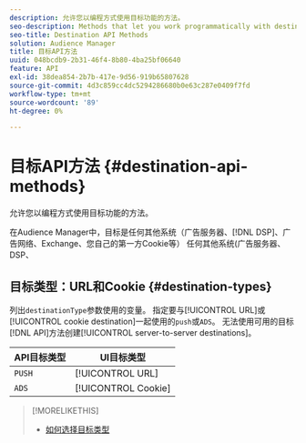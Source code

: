 ```yaml
---
description: 允许您以编程方式使用目标功能的方法。
seo-description: Methods that let you work programmatically with destination features.
seo-title: Destination API Methods
solution: Audience Manager
title: 目标API方法
uuid: 048bcdb9-2b31-46f4-8b80-4ba25bf06640
feature: API
exl-id: 38dea854-2b7b-417e-9d56-919b65807628
source-git-commit: 4d3c859cc4dc5294286680b0e63c287e0409f7fd
workflow-type: tm+mt
source-wordcount: '89'
ht-degree: 0%

---
```


# 目标API方法 {#destination-api-methods}

允许您以编程方式使用目标功能的方法。

<!-- c_destinations_api.xml -->

在Audience Manager中，目标是任何其他系统（广告服务器、[!DNL DSP]、广告网络、Exchange、您自己的第一方Cookie等） 任何其他系统(广告服务器、DSP、

## 目标类型：URL和Cookie {#destination-types}

列出`destinationType`参数使用的变量。 指定要与[!UICONTROL URL]或[!UICONTROL cookie destination]一起使用的`push`或`ADS`。 无法使用可用的目标[!DNL API]方法创建[!UICONTROL server-to-server destinations]。

<!-- r_destination_types.xml -->

| API目标类型 | UI目标类型 |
|---|---|
| `PUSH` | [!UICONTROL URL] |
| `ADS` | [!UICONTROL Cookie] |

>[!MORELIKETHIS]
>
>* [如何选择目标类型](../../../features/destinations/destinations.md)
